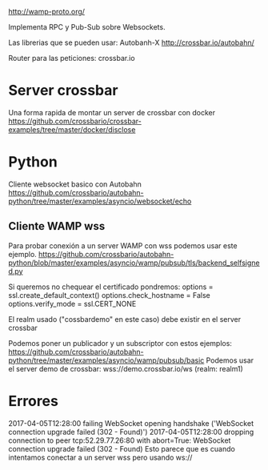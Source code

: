 http://wamp-proto.org/

Implementa RPC y Pub-Sub sobre Websockets.

Las librerias que se pueden usar: Autobanh-X
http://crossbar.io/autobahn/

Router para las peticiones: crossbar.io


# Server crossbar
Una forma rapida de montar un server de crossbar con docker
https://github.com/crossbario/crossbar-examples/tree/master/docker/disclose

# Python
Cliente websocket basico con Autobahn
https://github.com/crossbario/autobahn-python/tree/master/examples/asyncio/websocket/echo


## Cliente WAMP wss
Para probar conexión a un server WAMP con wss podemos usar este ejemplo.
https://github.com/crossbario/autobahn-python/blob/master/examples/asyncio/wamp/pubsub/tls/backend_selfsigned.py

Si queremos no chequear el certificado pondremos:
options = ssl.create_default_context()
options.check_hostname = False
options.verify_mode = ssl.CERT_NONE

El realm usado ("cossbardemo" en este caso) debe existir en el server crossbar


Podemos poner un publicador y un subscriptor con estos ejemplos: https://github.com/crossbario/autobahn-python/tree/master/examples/asyncio/wamp/pubsub/basic
Podemos usar el server demo de crossbar:
wss://demo.crossbar.io/ws (realm: realm1)



# Errores
2017-04-05T12:28:00 failing WebSocket opening handshake ('WebSocket connection upgrade failed (302 - Found)')
2017-04-05T12:28:00 dropping connection to peer tcp:52.29.77.26:80 with abort=True: WebSocket connection upgrade failed (302 - Found)
Esto parece que es cuando intentamos conectar a un server wss pero usando ws://
